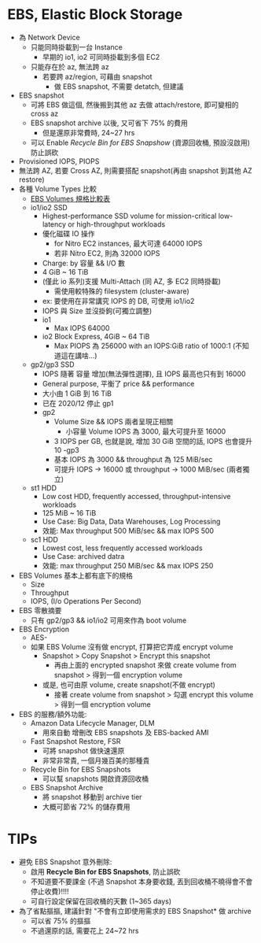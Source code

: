 
# EBS, Elastic Block Storage

- 為 Network Device
    - 只能同時掛載到一台 Instance
        - 早期的 io1, io2 可同時掛載到多個 EC2
    - 只能存在於 az, 無法跨 az
        - 若要跨 az/region, 可藉由 snapshot
            - 做 EBS snapshot, 不需要 detatch, 但建議
- EBS snapshot
    - 可將 EBS 做這個, 然後搬到其他 az 去做 attach/restore, 即可變相的 cross az
    - EBS snapshot archive 以後, 又可省下 75% 的費用
        - 但是還原非常費時, 24~27 hrs
    - 可以 Enable *Recycle Bin for EBS Snapshow* (資源回收桶, 預設沒啟用) 防止誤砍
- Provisioned IOPS, PIOPS
- 無法跨 AZ, 若要 Cross AZ, 則需要搭配 snapshot(再由 snapshot 到其他 AZ restore)
- 各種 Volume Types 比較
    - [EBS Volumes 規格比較表](https://docs.aws.amazon.com/AWSEC2/latest/UserGuide/ebs-volume-types.html)
    - io1/io2 SSD
        - Highest-performance SSD volume for mission-critical low-latency or high-throughput workloads
        - 優化磁碟 IO 操作
            - for Nitro EC2 instances, 最大可達 64000 IOPS
            - 若非 Nitro EC2, 則為 32000 IOPS
        - Charge: by 容量 && I/O 數
        - 4 GiB ~ 16 TiB
        - (僅此 io 系列)支援 Multi-Attach (同 AZ, 多 EC2 同時掛載)
            - 需使用較特殊的 filesystem (cluster-aware)
        - ex: 要使用在非常講究 IOPS 的 DB, 可使用 io1/io2
        - IOPS 與 Size 並沒掛鉤(可獨立調整)
        - io1
            - Max IOPS 64000
        - io2 Block Express, 4GiB ~ 64 TiB
            - Max PIOPS 為 256000 with an IOPS:GiB ratio of 1000:1 (不知道這在講啥...)
    - gp2/gp3 SSD
        - IOPS 隨著 容量 增加(無法彈性選擇), 且 IOPS 最高也只有到 16000
        - General purpose, 平衡了 price && performance
        - 大小由 1 GiB 到 16 TiB
        - 已在 2020/12 停止 gp1
        - gp2
            - Volume Size && IOPS 兩者呈現正相關
                - 小容量 Volume IOPS 為 3000, 最大可提升至 16000
            - 3 IOPS per GB, 也就是說, 增加 30 GiB 空間的話, IOPS 也會提升 10
        -gp3
            - 基本 IOPS 為 3000 && throughput 為 125 MiB/sec
            - 可提升 IOPS -> 16000 或 throughput -> 1000 MiB/sec (兩者獨立)
    - st1 HDD
        - Low cost HDD, frequently accessed, throughput-intensive workloads
        - 125 MiB ~ 16 TiB
        - Use Case: Big Data, Data Warehouses, Log Processing
        - 效能: Max throughput 500 MiB/sec && max IOPS 500
    - sc1 HDD
        - Lowest cost, less frequently accessed workloads
        - Use Case: archived datra
        - 效能: max throughput 250 MiB/sec && max IOPS 250
- EBS Volumes 基本上都有底下的規格
    - Size
    - Throughput
    - IOPS, (I/o Operations Per Second)
- EBS 零散摘要
    - 只有 gp2/gp3 && io1/io2 可用來作為 boot volume
- EBS Encryption
    - AES-
    - 如果 EBS Volume 沒有做 encrypt, 打算把它弄成 encrypt volume
        - Snapshot > Copy Snapshot > Encrypt this snapshot
            - 再由上面的 encrypted snapshot 來做 create volume from snapshot > 得到一個 encryption volume
        - 或是, 也可由原 volume, create snapshot(不做 encrypt)
            - 接著 create volume from snapshot > 勾選 encrypt this volume > 得到一個 encryption volume
- EBS 的服務/額外功能: 
    - Amazon Data Lifecycle Manager, DLM
        - 用來自動 增刪改 EBS snapshots 及 EBS-backed AMI
    - Fast Snapshot Restore, FSR
        - 可將 snapshot 做快速還原
        - 非常非常貴, 一個月幾百美的那種貴
    - Recycle Bin for EBS Snapshots
        - 可以幫 snapshots 開啟資源回收桶
    - EBS Snapshot Archive
        - 將 snapshot 移動到 archive tier
        - 大概可節省 72% 的儲存費用


# TIPs

- 避免 EBS Snapshot 意外刪除:
    - 啟用 **Recycle Bin for EBS Snapshots**, 防止誤砍
    - 不知道要不要課金 (不過 Snapshot 本身要收錢, 丟到回收桶不曉得會不會停止收費)!!!!
    - 可自行設定保留在回收桶的天數 (1~365 days)
- 為了省點摳摳, 建議針對 "不會有立即使用需求的 EBS Snapshot* 做 archive
    - 可以省 75% 的摳摳
    - 不過還原的話, 需要花上 24~72 hrs

